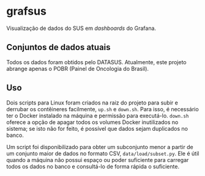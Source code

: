 # grafsus

Visualização de dados do SUS em *dashboards* do Grafana.

## Conjuntos de dados atuais

Todos os dados foram obtidos pelo DATASUS. Atualmente, este projeto abrange
apenas o POBR (Painel de Oncologia do Brasil).

## Uso

Dois scripts para Linux foram criados na raiz do projeto para subir e derrubar
os contêineres facilmente, `up.sh` e `down.sh`. Para isso, é necessário ter o
Docker instalado na máquina e permissão para executá-lo. `down.sh` oferece a
opção de apagar todos os volumes Docker inutilizados no sistema; se isto não
for feito, é possível que dados sejam duplicados no banco.

Um script foi disponibilizado para obter um subconjunto menor a partir de um
conjunto maior de dados no formato CSV, `data/load/subset.py`. Ele é útil
quando a máquina não possui espaço ou poder suficiente para carregar todos os
dados no banco e consultá-lo de forma rápida o suficiente.
